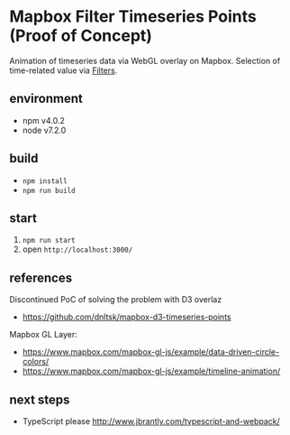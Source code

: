 # Mapbox Filter Timeseries Points (Proof of Concept)
Animation of timeseries data via WebGL overlay on Mapbox. Selection of time-related value via [Filters](https://www.mapbox.com/mapbox-gl-style-spec/#types-filter).

## environment
* npm v4.0.2
* node v7.2.0

## build
* `npm install`
* `npm run build`

## start
1. `npm run start`
2. open `http://localhost:3000/`

## references
Discontinued PoC of solving the problem with D3 overlaz
* https://github.com/dnltsk/mapbox-d3-timeseries-points

Mapbox GL Layer:
* https://www.mapbox.com/mapbox-gl-js/example/data-driven-circle-colors/
* https://www.mapbox.com/mapbox-gl-js/example/timeline-animation/

## next steps
* TypeScript please
http://www.jbrantly.com/typescript-and-webpack/